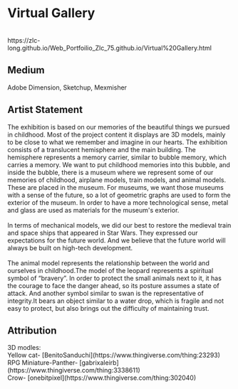 <h1>Virtual Gallery</h1>
<br>https://zlc-long.github.io/Web_Portfoilio_Zlc_75.github.io/Virtual%20Gallery.html
 </br>
<h2>Medium</h2>
Adobe Dimension, Sketchup, Mexmisher
<h2>Artist Statement</h2>
 The exhibition is based on our memories of the beautiful things we pursued in childhood. Most of the project content it displays are 3D models, mainly to be close to what we remember and imagine in our hearts. The exhibition consists of a translucent hemisphere and the main building. The hemisphere represents a memory carrier, similar to bubble memory, which carries a memory. We want to put childhood memories into this bubble, and inside the bubble, there is a museum where we represent some of our memories of childhood, airplane models, train models, and animal models. These are placed in the museum. For museums, we want those museums with a sense of the future, so a lot of geometric graphs are used to form the exterior of the museum. In order to have a more technological sense, metal and glass are used as materials for the museum's exterior. 
 <br><br>In terms of mechanical models, we did our best to restore the medieval train and space ships that appeared in Star Wars. They expressed our expectations for the future world. And we believe that the future world will always be built on high-tech development. 
 <br><br>The animal model represents the relationship between the world and ourselves in childhood.The model of the leopard represents a spiritual symbol of “bravery”. In order to protect the small animals next to it, it has the courage to face the danger ahead, so its posture assumes a state of attack. And another symbol similar to swan is the representative of integrity.It bears an object similar to a water drop, which is fragile and not easy to protect, but also brings out the difficulty of maintaining trust.
 
 <h2>Attribution</h2>
3D modles:<br>
Yellow cat-			        [BenitoSanduchi](https://www.thingiverse.com/thing:23293) <br>
RPG Miniature-Panther- 	 [gabrixaleirb](https://www.thingiverse.com/thing:3338611) <br>
Crow-			             [onebitpixel](https://www.thingiverse.com/thing:302040)<br>
